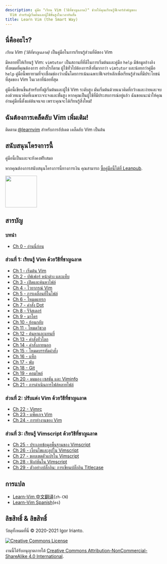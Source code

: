 ```yaml
---
description: คู่มือ "เรียน Vim (วิธีที่ชาญฉลาด)" ช่วยให้คุณเรียนรู้ฟีเจอร์สำคัญของ
  Vim สำหรับผู้เริ่มต้นและผู้ใช้ขั้นสูงในเวลาอันสั้น
title: Learn Vim (the Smart Way)
---
```


## นี่คืออะไร?

_เรียน Vim (วิธีที่ชาญฉลาด)_ เป็นคู่มือในการเรียนรู้ส่วนที่ดีของ Vim

มีหลายที่ให้เรียนรู้ Vim: `vimtutor` เป็นสถานที่ที่ดีในการเริ่มต้นและคู่มือ `help` มีข้อมูลอ้างอิงทั้งหมดที่คุณต้องการ อย่างไรก็ตาม ผู้ใช้ทั่วไปต้องการสิ่งที่มากกว่า `vimtutor` และน้อยกว่าคู่มือ `help` คู่มือนี้พยายามที่จะเชื่อมช่องว่างนั้นโดยการเน้นเฉพาะฟีเจอร์หลักเพื่อเรียนรู้ส่วนที่มีประโยชน์ที่สุดของ Vim ในเวลาที่น้อยที่สุด

คู่มือนี้เขียนขึ้นสำหรับทั้งผู้เริ่มต้นและผู้ใช้ Vim ระดับสูง มันเริ่มต้นด้วยแนวคิดที่กว้างและง่ายและจบลงด้วยแนวคิดที่เฉพาะเจาะจงและขั้นสูง หากคุณเป็นผู้ใช้ที่มีประสบการณ์อยู่แล้ว ฉันขอแนะนำให้คุณอ่านคู่มือนี้ตั้งแต่ต้นจนจบ เพราะคุณจะได้เรียนรู้สิ่งใหม่!

## ฉันต้องการเคล็ดลับ Vim เพิ่มเติม!

ติดตาม [@learnvim](https://twitter.com/learnvim) สำหรับการอัปเดต เคล็ดลับ Vim เป็นต้น

## สนับสนุนโครงการนี้

คู่มือนี้เป็นและจะยังคงฟรีเสมอ

หากคุณต้องการสนับสนุนโครงการนี้ทางการเงิน คุณสามารถ [ซื้อคู่มือนี้ได้ที่ Leanpub](https://leanpub.com/learnvim).

<a href="https://leanpub.com/learnvim"><img src="/vim/images/learn-vim-cover.png" width="100"></a>

## สารบัญ

### บทนำ

- [Ch 0 - อ่านนี่ก่อน](ch00_read_this_first)

### ส่วนที่ 1: เรียนรู้ Vim ด้วยวิธีที่ชาญฉลาด

- [Ch 1 - เริ่มต้น Vim](ch01_starting_vim)
- [Ch 2 - บัฟเฟอร์ หน้าต่าง และแท็บ](ch02_buffers_windows_tabs)
- [Ch 3 - เปิดและค้นหาไฟล์](ch03_searching_files)
- [Ch 4 - ไวยากรณ์ Vim](ch04_vim_grammar)
- [Ch 5 - การเคลื่อนที่ในไฟล์](ch05_moving_in_file)
- [Ch 6 - โหมดแทรก](ch06_insert_mode)
- [Ch 7 - คำสั่ง Dot](ch07_the_dot_command)
- [Ch 8 - รีจิสเตอร์](ch08_registers)
- [Ch 9 - มาโคร](ch09_macros)
- [Ch 10 - ย้อนกลับ](ch10_undo)
- [Ch 11 - โหมดวิชวล](ch11_visual_mode)
- [Ch 12 - ค้นหาและแทนที่](ch12_search_and_substitute)
- [Ch 13 - คำสั่งทั่วโลก](ch13_the_global_command)
- [Ch 14 - คำสั่งภายนอก](ch14_external_commands)
- [Ch 15 - โหมดบรรทัดคำสั่ง](ch15_command-line_mode)
- [Ch 16 - แท็ก](ch16_tags)
- [Ch 17 - พับ](ch17_fold)
- [Ch 18 - Git](ch18_git)
- [Ch 19 - คอมไพล์](ch19_compile)
- [Ch 20 - มุมมอง เซสชัน และ Viminfo](ch20_views_sessions_viminfo)
- [Ch 21 - การดำเนินการไฟล์หลายไฟล์](ch21_multiple_file_operations)

### ส่วนที่ 2: ปรับแต่ง Vim ด้วยวิธีที่ชาญฉลาด

- [Ch 22 - Vimrc](ch22_vimrc)
- [Ch 23 - แพ็คเกจ Vim](ch23_vim_packages)
- [Ch 24 - การทำงานของ Vim](ch24_vim_runtime)

### ส่วนที่ 3: เรียนรู้ Vimscript ด้วยวิธีที่ชาญฉลาด

- [Ch 25 - ประเภทข้อมูลพื้นฐานของ Vimscript](ch25_vimscript_basic_data_types)
- [Ch 26 - เงื่อนไขและลูปใน Vimscript](ch26_vimscript_conditionals_and_loops)
- [Ch 27 - ขอบเขตตัวแปรใน Vimscript](ch27_vimscript_variable_scopes)
- [Ch 28 - ฟังก์ชันใน Vimscript](ch28_vimscript_functions)
- [Ch 29 - ตัวอย่างปลั๊กอิน: การเขียนปลั๊กอิน Titlecase](ch29_plugin_example_writing-a-titlecase-plugin)

## การแปล

- [Learn-Vim 中文翻译](https://github.com/wsdjeg/Learn-Vim_zh_cn)(`zh-CN`)
- [Learn-Vim Spanish](https://github.com/victorhck/learn-Vim-es)(`es`)

## ลิขสิทธิ์ & ลิขสิทธิ์

วัสดุทั้งหมดที่นี่ © 2020-2021 Igor Irianto.

<a rel="license" href="http://creativecommons.org/licenses/by-nc-sa/4.0/"><img alt="Creative Commons License" style="border-width:0" src="https://licensebuttons.net/l/by-nc-sa/4.0/88x31.png" /></a><br />

งานนี้ได้รับอนุญาตภายใต้ <a rel="license" href="http://creativecommons.org/licenses/by-nc-sa/4.0/">Creative Commons Attribution-NonCommercial-ShareAlike 4.0 International</a>.
